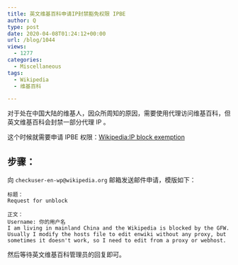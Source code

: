 ```yaml
---
title: 英文维基百科申请IP封禁豁免权限 IPBE
author: Q
type: post
date: 2020-04-08T01:24:12+00:00
url: /blog/1044
views:
  - 1277
categories:
  - Miscellaneous
tags:
  - Wikipedia
  - 维基百科

---
```

对于处在中国大陆的维基人，因众所周知的原因，需要使用代理访问维基百科，但英文维基百科会封禁一部分代理 IP 。

这个时候就需要申请 IPBE 权限：[Wikipedia:IP block exemption][1]

<!--more-->

## 步骤：

向 `checkuser-en-wp@wikipedia.org` 邮箱发送邮件申请，模版如下：

```
标题：
Request for unblock

正文：
Username: 你的用户名
I am living in mainland China and the Wikipedia is blocked by the GFW. Usually I modify the hosts file to edit enwiki without any proxy, but sometimes it doesn't work, so I need to edit from a proxy or webhost.
```

然后等待英文维基百科管理员的回复即可。

 [1]: https://en.wikipedia.org/wiki/Wikipedia:IP_block_exemption